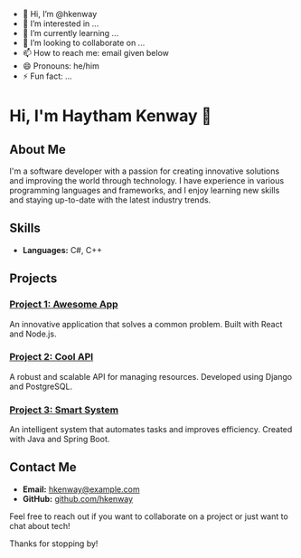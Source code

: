 - 👋 Hi, I’m @hkenway
- 👀 I’m interested in ...
- 🌱 I’m currently learning ...
- 💞️ I’m looking to collaborate on ...
- 📫 How to reach me: email given below
- 😄 Pronouns: he/him
- ⚡ Fun fact: ...

<!---
hkenway/hkenway is a ✨ special ✨ repository because its `README.md` (this file) appears on your GitHub profile.
You can click the Preview link to take a look at your changes.
--->  

  # Hi, I'm Haytham Kenway 👋

## About Me

I'm a software developer with a passion for creating innovative solutions and improving the world through technology. I have experience in various programming languages and frameworks, and I enjoy learning new skills and staying up-to-date with the latest industry trends.

## Skills

- **Languages:** C#, C++

## Projects

### [Project 1: Awesome App](https://github.com/hkenway/awesome-app)
An innovative application that solves a common problem. Built with React and Node.js.

### [Project 2: Cool API](https://github.com/hkenway/cool-api)
A robust and scalable API for managing resources. Developed using Django and PostgreSQL.

### [Project 3: Smart System](https://github.com/hkenway/smart-system)
An intelligent system that automates tasks and improves efficiency. Created with Java and Spring Boot.

## Contact Me

- **Email:** [hkenway@example.com](mailto:hkenway@example.com)  
- **GitHub:** [github.com/hkenway](https://github.com/hkenway)

Feel free to reach out if you want to collaborate on a project or just want to chat about tech!

Thanks for stopping by!
